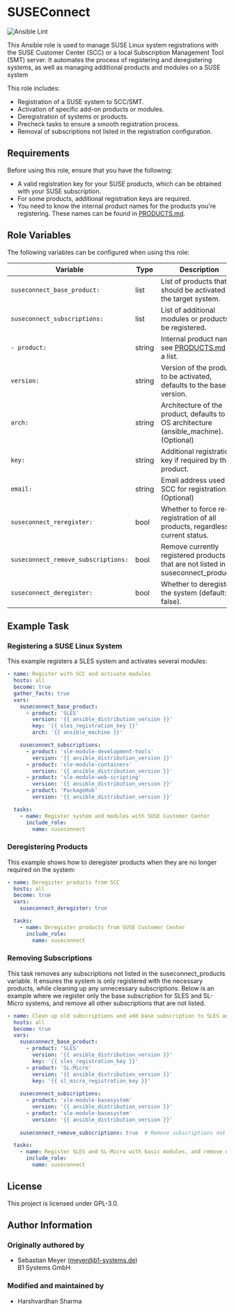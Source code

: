 # SUSEConnect

![Ansible Lint](https://github.com/HVSharma12/suseconnect/actions/workflows/ansible-lint.yml/badge.svg?branch=main)

This Ansible role is used to manage SUSE Linux system registrations with the SUSE Customer Center (SCC) or a local Subscription Management Tool (SMT) server. It automates the process of registering and deregistering systems, as well as managing additional products and modules on a SUSE system

This role includes:

- Registration of a SUSE system to SCC/SMT.
- Activation of specific add-on products or modules.
- Deregistration of systems or products.
- Precheck tasks to ensure a smooth registration process.
- Removal of subscriptions not listed in the registration configuration.

## Requirements

Before using this role, ensure that you have the following:

- A valid registration key for your SUSE products, which can be obtained with your SUSE subscription.
- For some products, additional registration keys are required.
- You need to know the internal product names for the products you're registering. These names can be found in [PRODUCTS.md](PRODUCTS.md).

## Role Variables

The following variables can be configured when using this role:

| Variable                            | Type   | Description                                                                                 |
|-------------------------------------|--------|---------------------------------------------------------------------------------------------|
| `suseconnect_base_product:`         | list   | List of products that should be activated on the target system.                             |
| `suseconnect_subscriptions:`        | list   | List of additional modules or products to be registered.                                    |
| `- product:`                      | string | Internal product name, see [PRODUCTS.md](PRODUCTS.md) for a list.                           |
| `version:`                      | string | Version of the product to be activated, defaults to the base OS version.                    |
| `arch:`                         | string | Architecture of the product, defaults to the OS architecture (ansible_machine).(Optional)   |
| `key:`                          | string | Additional registration key if required by the product.                                     |
| `email:`                        | string | Email address used in SCC for registration.(Optional)                                       |
| `suseconnect_reregister:`           | bool   | Whether to force re-registration of all products, regardless of current status.             |
| `suseconnect_remove_subscriptions:` | bool   | Remove currently registered products that are not listed in suseconnect_products.           |
| `suseconnect_deregister:`           | bool   | Whether to deregister the system (default: false).                                          |

## Example Task

### Registering a SUSE Linux System

This example registers a SLES system and activates several modules:

```yaml
- name: Register with SCC and activate modules
  hosts: all
  become: true
  gather_facts: true
  vars:
    suseconnect_base_product:
      - product: 'SLES'
        version: '{{ ansible_distribution_version }}'
        key: '{{ sles_registration_key }}'
        arch: '{{ ansible_machine }}'

    suseconnect_subscriptions:
      - product: 'sle-module-development-tools'
        version: '{{ ansible_distribution_version }}'
      - product: 'sle-module-containers'
        version: '{{ ansible_distribution_version }}'
      - product: 'sle-module-web-scripting'
        version: '{{ ansible_distribution_version }}'
      - product: 'PackageHub'
        version: '{{ ansible_distribution_version }}'

  tasks:
    - name: Register system and modules with SUSE Customer Center
      include_role:
        name: suseconnect
```

### Deregistering Products

This example shows how to deregister products when they are no longer required on the system:

```yaml
- name: Deregister products from SCC
  hosts: all
  become: true
  vars:
    suseconnect_deregister: true

  tasks:
    - name: Deregister products from SUSE Customer Center
      include_role:
        name: suseconnect
```

### Removing Subscriptions

This task removes any subscriptions not listed in the suseconnect_products variable. It ensures the system is only registered with the necessary products, while cleaning up any unnecessary subscriptions. Below is an example where we register only the base subscription for SLES and SL-Micro systems, and remove all other subscriptions that are not listed.

```yaml
- name: Clean up old subscriptions and add base subscription to SLES and SL-Micro with basic modules
  hosts: all
  become: true
  vars:
    suseconnect_base_product:
      - product: 'SLES'
        version: '{{ ansible_distribution_version }}'
        key: '{{ sles_registration_key }}'
      - product: 'SL-Micro'
        version: '{{ ansible_distribution_version }}'
        key: '{{ sl_micro_registration_key }}'
    
    suseconnect_subscriptions:
      - product: 'sle-module-basesystem'
        version: '{{ ansible_distribution_version }}'
      - product: 'sle-module-basesystem'
        version: '{{ ansible_distribution_version }}'
    
    suseconnect_remove_subscriptions: true  # Remove subscriptions not listed above

  tasks:
    - name: Register SLES and SL-Micro with basic modules, and remove other subscriptions
      include_role:
        name: suseconnect
```

## License

This project is licensed under GPL-3.0.

## Author Information

### Originally authored by

- Sebastian Meyer (<meyer@b1-systems.de>)  
  B1 Systems GmbH

### Modified and maintained by

- Harshvardhan Sharma
